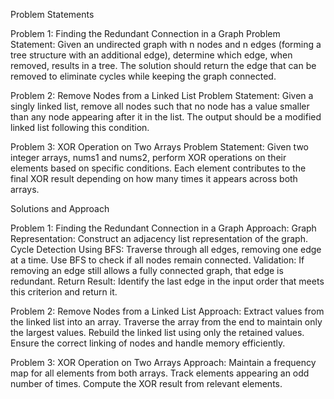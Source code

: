 Problem Statements

Problem 1: Finding the Redundant Connection in a Graph
Problem Statement:
Given an undirected graph with n nodes and n edges (forming a tree structure with an additional edge), determine which edge, when removed, results in a tree. The solution should return the edge that can be removed to eliminate cycles while keeping the graph connected.

Problem 2: Remove Nodes from a Linked List
Problem Statement:
Given a singly linked list, remove all nodes such that no node has a value smaller than any node appearing after it in the list. The output should be a modified linked list following this condition.

Problem 3: XOR Operation on Two Arrays
Problem Statement:
Given two integer arrays, nums1 and nums2, perform XOR operations on their elements based on specific conditions. Each element contributes to the final XOR result depending on how many times it appears across both arrays.

Solutions and Approach

Problem 1: Finding the Redundant Connection in a Graph
Approach:
Graph Representation: Construct an adjacency list representation of the graph.
Cycle Detection Using BFS:
Traverse through all edges, removing one edge at a time.
Use BFS to check if all nodes remain connected.
Validation: If removing an edge still allows a fully connected graph, that edge is redundant.
Return Result: Identify the last edge in the input order that meets this criterion and return it.

Problem 2: Remove Nodes from a Linked List
Approach:
Extract values from the linked list into an array.
Traverse the array from the end to maintain only the largest values.
Rebuild the linked list using only the retained values.
Ensure the correct linking of nodes and handle memory efficiently.

Problem 3: XOR Operation on Two Arrays
Approach:
Maintain a frequency map for all elements from both arrays.
Track elements appearing an odd number of times.
Compute the XOR result from relevant elements.
